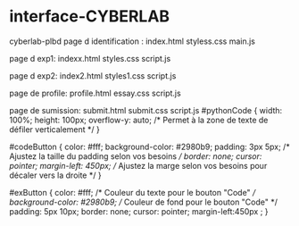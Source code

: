 # interface-CYBERLAB
cyberlab-plbd
page d identification : index.html
styless.css
main.js

page d exp1:   indexx.html
styles.css
script.js

page d exp2: index2.html 
styles1.css
script.js

page de profile: profile.html
essay.css
script.js 


page de sumission: submit.html
submit.css
script.js
#pythonCode {
    width: 100%;
    height: 100px;
    overflow-y: auto; /* Permet à la zone de texte de défiler verticalement */
}

#codeButton {
    color: #fff;
    background-color: #2980b9;
    padding: 3px 5px; /* Ajustez la taille du padding selon vos besoins */
    border: none;
    cursor: pointer;
    margin-left: 450px; /* Ajustez la marge selon vos besoins pour décaler vers la droite */
}


#exButton {
    color: #fff; /* Couleur du texte pour le bouton "Code" */
    background-color: #2980b9; /* Couleur de fond pour le bouton "Code" */
    padding: 5px 10px;
    border: none;
    cursor: pointer;
    margin-left:450px ;
}
